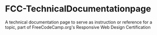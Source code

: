# FCC-TechnicalDocumentationpage
A technical documentation page to serve as instruction or reference for a topic, part of FreeCodeCamp.org's Responsive Web Design Certification
